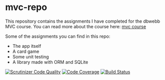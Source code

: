 # mvc-repo
This repository contains the assignments I have completed for the dbwebb MVC course. You can read more about the course here: [mvc course](https://dbwebb.se/kurser/mvc-v2)

Some of the assignments you can find in this repo:
- The app itself
- A card game
- Some unit testing
- A library made with ORM and SQLite

[![Scrutinizer Code Quality](https://scrutinizer-ci.com/g/Ylih/mvc-repo/badges/quality-score.png?b=main)](https://scrutinizer-ci.com/g/Ylih/mvc-repo/?branch=main)
[![Code Coverage](https://scrutinizer-ci.com/g/Ylih/mvc-repo/badges/coverage.png?b=main)](https://scrutinizer-ci.com/g/Ylih/mvc-repo/?branch=main)
[![Build Status](https://scrutinizer-ci.com/g/Ylih/mvc-repo/badges/build.png?b=main)](https://scrutinizer-ci.com/g/Ylih/mvc-repo/build-status/main)
